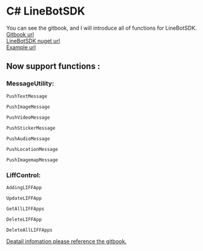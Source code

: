 # C# LineBotSDK
You can see the gitbook, and I will introduce all of functions for LineBotSDK.  
[Gitbook url ](https://martinhsu.gitbook.io/linebotsdk/)  
[LineBotSDK nuget url ](https://www.nuget.org/packages/LineBot.SDK)  
[Example url ](https://github.com/Martin-Hsu/LineBotSDK_Example)  

## Now support functions : 
### MessageUtility:
```
PushTextMessage

PushImageMessage

PushVideoMessage

PushStickerMessage

PushAudioMessage

PushLocationMessage

PushImagemapMessage
```
### LiffControl:
```
AddingLIFFApp

UpdateLIFFApp

GetAllLIFFApps

DeleteLIFFApp

DeleteAllLIFFApps
```

[Deatail infomation please reference the gitbook.](https://martinhsu.gitbook.io/linebotsdk/)

